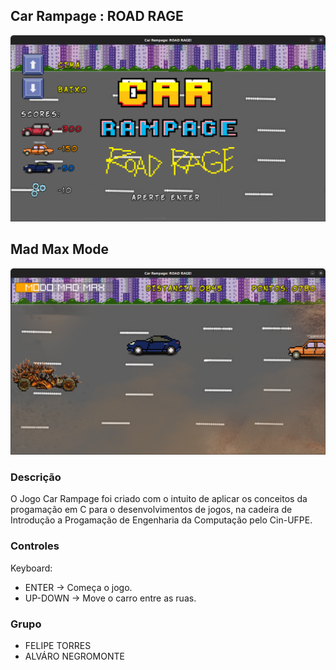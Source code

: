 
## Car Rampage : ROAD RAGE

![Car Rampage : ROAD RAGE](CapturasdeTela/telaprincipal.png "Tela Inicial")

## Mad Max Mode

![Car Rampage : ROAD RAGE](CapturasdeTela/madmode.png "MAD MODE")

### Descrição
O Jogo Car Rampage foi criado com o intuito de aplicar os conceitos da progamação em C para o desenvolvimentos de jogos, na cadeira de Introdução a Progamação de Engenharia da Computação pelo Cin-UFPE.

### Controles

Keyboard:
 - ENTER -> Começa o jogo.
 - UP-DOWN -> Move o carro entre as ruas.

### Grupo
 - FELIPE TORRES
 - ALVÁRO NEGROMONTE
